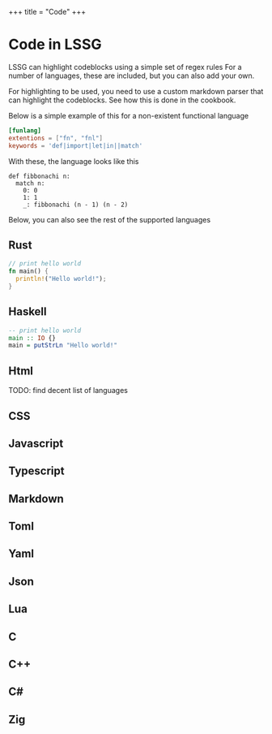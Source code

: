 +++
title = "Code"
+++

# Code in LSSG
LSSG can highlight codeblocks using a simple set of regex rules
For a number of languages, these are included, but you can also add your own.

For highlighting to be used, you need to use a custom markdown parser that can highlight the codeblocks.
See how this is done in the cookbook.

Below is a simple example of this for a non-existent functional language

```toml
[funlang]
extentions = ["fn", "fnl"]
keywords = 'def|import|let|in||match'
```

With these, the language looks like this

```funlang
def fibbonachi n:
  match n:
    0: 0
    1: 1
    _: fibbonachi (n - 1) (n - 2) 
```

Below, you can also see the rest of the supported languages

## Rust
```rust
// print hello world
fn main() {
  println!("Hello world!");
}
```

## Haskell
```haskell
-- print hello world
main :: IO {}
main = putStrLn "Hello world!"
```

## Html
TODO: find decent list of languages

## CSS

## Javascript

## Typescript

## Markdown

## Toml

## Yaml

## Json

## Lua

## C

## C++

## C#

## Zig
